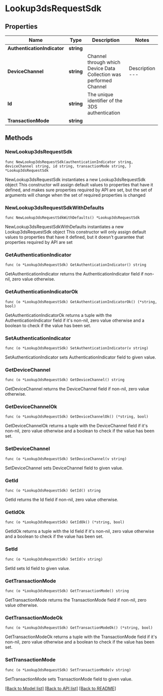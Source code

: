 # Lookup3dsRequestSdk

## Properties

Name | Type | Description | Notes
------------ | ------------- | ------------- | -------------
**AuthenticationIndicator** | **string** |  | 
**DeviceChannel** | **string** | Channel through which Device Data Collection was performed  Channel | Description --- | --- &#x60;BROWSER&#x60; | Internet browser &#x60;SDK&#x60; | Mobile app  | 
**Id** | **string** | The unique identifier of the 3DS authentication | 
**TransactionMode** | **string** |  | 

## Methods

### NewLookup3dsRequestSdk

`func NewLookup3dsRequestSdk(authenticationIndicator string, deviceChannel string, id string, transactionMode string, ) *Lookup3dsRequestSdk`

NewLookup3dsRequestSdk instantiates a new Lookup3dsRequestSdk object
This constructor will assign default values to properties that have it defined,
and makes sure properties required by API are set, but the set of arguments
will change when the set of required properties is changed

### NewLookup3dsRequestSdkWithDefaults

`func NewLookup3dsRequestSdkWithDefaults() *Lookup3dsRequestSdk`

NewLookup3dsRequestSdkWithDefaults instantiates a new Lookup3dsRequestSdk object
This constructor will only assign default values to properties that have it defined,
but it doesn't guarantee that properties required by API are set

### GetAuthenticationIndicator

`func (o *Lookup3dsRequestSdk) GetAuthenticationIndicator() string`

GetAuthenticationIndicator returns the AuthenticationIndicator field if non-nil, zero value otherwise.

### GetAuthenticationIndicatorOk

`func (o *Lookup3dsRequestSdk) GetAuthenticationIndicatorOk() (*string, bool)`

GetAuthenticationIndicatorOk returns a tuple with the AuthenticationIndicator field if it's non-nil, zero value otherwise
and a boolean to check if the value has been set.

### SetAuthenticationIndicator

`func (o *Lookup3dsRequestSdk) SetAuthenticationIndicator(v string)`

SetAuthenticationIndicator sets AuthenticationIndicator field to given value.


### GetDeviceChannel

`func (o *Lookup3dsRequestSdk) GetDeviceChannel() string`

GetDeviceChannel returns the DeviceChannel field if non-nil, zero value otherwise.

### GetDeviceChannelOk

`func (o *Lookup3dsRequestSdk) GetDeviceChannelOk() (*string, bool)`

GetDeviceChannelOk returns a tuple with the DeviceChannel field if it's non-nil, zero value otherwise
and a boolean to check if the value has been set.

### SetDeviceChannel

`func (o *Lookup3dsRequestSdk) SetDeviceChannel(v string)`

SetDeviceChannel sets DeviceChannel field to given value.


### GetId

`func (o *Lookup3dsRequestSdk) GetId() string`

GetId returns the Id field if non-nil, zero value otherwise.

### GetIdOk

`func (o *Lookup3dsRequestSdk) GetIdOk() (*string, bool)`

GetIdOk returns a tuple with the Id field if it's non-nil, zero value otherwise
and a boolean to check if the value has been set.

### SetId

`func (o *Lookup3dsRequestSdk) SetId(v string)`

SetId sets Id field to given value.


### GetTransactionMode

`func (o *Lookup3dsRequestSdk) GetTransactionMode() string`

GetTransactionMode returns the TransactionMode field if non-nil, zero value otherwise.

### GetTransactionModeOk

`func (o *Lookup3dsRequestSdk) GetTransactionModeOk() (*string, bool)`

GetTransactionModeOk returns a tuple with the TransactionMode field if it's non-nil, zero value otherwise
and a boolean to check if the value has been set.

### SetTransactionMode

`func (o *Lookup3dsRequestSdk) SetTransactionMode(v string)`

SetTransactionMode sets TransactionMode field to given value.



[[Back to Model list]](../README.md#documentation-for-models) [[Back to API list]](../README.md#documentation-for-api-endpoints) [[Back to README]](../README.md)


